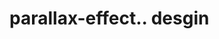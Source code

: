 # parallax-effect.. desgin                                                                                                                                                                                                                                                                                                                                                                                                                                                                                                                                                                                                                                                                     
